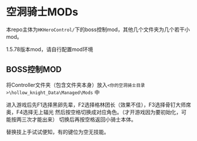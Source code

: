 # 空洞骑士MODs

本repo主体为`HKHeroControl/`下的boss控制mod，其他几个文件夹为几个若干小mod。

1.5.78版本mod，请自行配置mod环境

## BOSS控制MOD

将Controller文件夹（包含文件夹本身）放入`<你的空洞骑士目录>\hollow_knight_Data\Managed\Mods` 中

进入游戏后先F1选择黑卵先辈，F2选择格林团长（效果不佳），F3选择骨钉大师席奥，F4选择无上辐光
然后按空格切换成对应角色。（才开游戏因为要初始化，可能按两三次才能出来）
切换后再按空格返回小骑士本体。

替换技上手试试便知，有的键位为空无技能。

